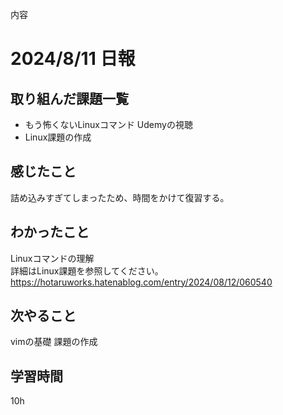 内容
# 2024/8/11 日報
## 取り組んだ課題一覧
+ もう怖くないLinuxコマンド Udemyの視聴
+ Linux課題の作成

## 感じたこと
詰め込みすぎてしまったため、時間をかけて復習する。  

## わかったこと
Linuxコマンドの理解  
詳細はLinux課題を参照してください。  
https://hotaruworks.hatenablog.com/entry/2024/08/12/060540

## 次やること
vimの基礎
課題の作成

## 学習時間
10h